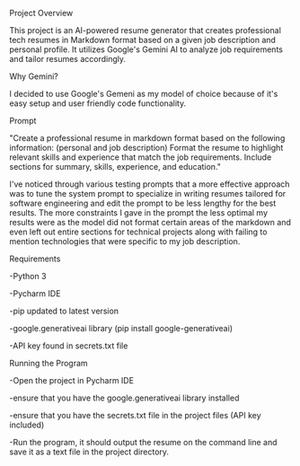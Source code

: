 Project Overview

This project is an AI-powered resume generator that creates professional tech resumes in Markdown format based on a given job description and personal profile. 
It utilizes Google's Gemini AI to analyze job requirements and tailor resumes accordingly.

Why Gemini?

I decided to use Google's Gemeni as my model of choice because of it's
easy setup and user friendly code functionality. 

Prompt

"Create a professional resume in markdown format based on the following information:
(personal and job description)
Format the resume to highlight relevant skills and experience that match the job requirements.
Include sections for summary, skills, experience, and education."

I've noticed through various testing prompts that a more effective approach was to tune the system prompt to specialize 
in writing resumes tailored for software engineering and edit the prompt to be less lengthy for the best results. 
The more constraints I gave in the prompt the less optimal my results were as the model did not format certain areas 
of the markdown and even left out entire sections for technical projects along with failing to mention technologies 
that were specific to my job description.


Requirements

-Python 3

-Pycharm IDE

-pip updated to latest version

-google.generativeai library (pip install google-generativeai)

-API key found in secrets.txt file

Running the Program

-Open the project in Pycharm IDE

-ensure that you have the google.generativeai library installed

-ensure that you have the secrets.txt file in the project files (API key included)

-Run the program, it should output the resume on the command line and save it as a text file in the project directory.
